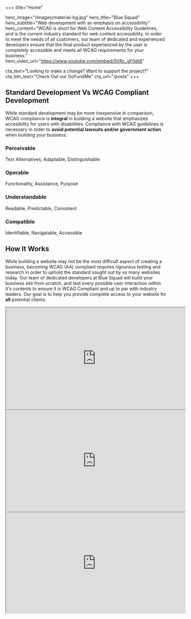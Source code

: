 +++
title="Home"

hero_image="/images/material-bg.jpg"
hero_title="Blue Squad"
hero_subtitle="Web development with an emphasis on accessibility"
hero_content="WCAG is short for Web Content Accessibility Guidelines, and is the current industry standard for web content accessibility. In order to meet the needs of all customers, our team of dedicated and experienced developers ensure that the final product experienced by the user is completely accessible and meets all WCAG requirements for your business."
hero_video_url="https://www.youtube.com/embed/0VRc_gF0dt8"

cta_text="Looking to make a change? Want to support the project?"
cta_btn_text="Check Out our GoFundMe"
cta_url="/posts"
+++
<!--Introduction -->
<div class="home-introduction">
    <div class="chocolate-container">
        <div class="mdl-grid">
            <div class="mdl-cell mdl-cell--12-col">
                <h2 class="mdl-typography--display-2">
                    Standard Development Vs WCAG Compliant Development
                </h2>
                <p class="intro-description">
                While standard development may be more inexpensive in comparison, WCAG compliance is <strong>integral</strong> in building a website that emphasizes accesibility for
                users with disabilities. Compliance with WCAG guidelines is necessary in order to <strong>avoid potential lawsuits and/or government action</strong> when building your business. 
                </p>
                <div class="mdl-grid reasons">
                    <div class="mdl-cell mdl-cell--6-col mdl-cell--12-col-tablet mdl-cell--12-col-phone">
                        <div>
                            <i class="fas fa-wifi" style="color:#0E6BA8"></i>
                        </div>
                        <div>
                            <h3>Perceivable</h3>
                            <p>Text Alternatives, Adaptable, Distinguishable</p>
                        </div>
                    </div>
                    <div class="mdl-cell mdl-cell--6-col mdl-cell--12-col-tablet mdl-cell--12-col-phone">
                        <div>
                            <i class="fas fa-wifi" style="color:#0E6BA8"></i>
                        </div>
                        <div>
                            <h3>Operable</h3>
                            <p>Functionality, Assistance, Purpose</p>
                        </div>
                    </div>
                </div>
            <div class="mdl-grid reasons">
                <div class="mdl-cell mdl-cell--6-col mdl-cell--12-col-tablet mdl-cell--12-col-phone">
                        <div>
                            <i class="fas fa-wifi" style="color:#0E6BA8"></i>
                        </div>
                    <div>
                            <h3>Understandable</h3>
                            <p>Readable, Predictable, Consistent</p>
                        </div>
                </div>
                <div class="mdl-cell mdl-cell--6-col mdl-cell--12-col-tablet mdl-cell--12-col-phone">
                        <div>
                            <i class="fas fa-wifi" style="color:#0E6BA8"></i>
                        </div>
                    <div>
                            <h3>Compatible</h3>
                            <p>Identifiable, Navigatable, Accessible</p>
                    </div>
                </div>
            </div>
        </div>
</div>
<!-- How It Works -->
<div class="home-works">
    <div class="mdl-grid">
        <div class="mdl-cell mdl-cell--12-col">
            <h2 class="mdl-typography--display-2 section-title">
                How It Works
            </h2>
            <p class="intro-description">
            While building a website may not be the most difficult aspect of creating a business, becoming WCAG (AA) compliant requires rigourous testing and research in order to uphold the standard sought out by so many websites today. Our team of dedicated developers at Blue Squad will build your business site from scratch, and test every possible user interaction within it's contents to ensure it is WCAG Compliant and up to par with industry leaders. Our goal is to help you provide complete access to your website for <strong>all</strong> potential clients.
            </p>
            <div class="mdl-grid videos">
                <div class="mdl-cell mdl-cell--4-col mdl-cell--12-col-tablet mdl-cell--12-col-phone">
                    <iframe width="560" height="315" src="https://www.youtube.com/embed/cY6MaxiNqWI" allow="accelerometer; autoplay; encrypted-media; gyroscope; picture-in-picture" allowfullscreen></iframe>
                </div>
                <div class="mdl-cell mdl-cell--4-col mdl-cell--12-col-tablet mdl-cell--12-col-phone">
                    <iframe width="560" height="315" src="https://www.youtube.com/embed/UAhOtC7YFAw" allow="accelerometer; autoplay; encrypted-media; gyroscope; picture-in-picture" allowfullscreen></iframe>
                </div>
                <div class="mdl-cell mdl-cell--4-col mdl-cell--12-col-tablet mdl-cell--12-col-phone">
                    <iframe width="560" height="315" src="https://www.youtube.com/embed/ix_7nCYnL1E" allow="accelerometer; autoplay; encrypted-media; gyroscope; picture-in-picture" allowfullscreen></iframe>
                </div>
            </div>
        </div>
    </div>
</div>
 